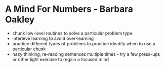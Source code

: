 # A Mind For Numbers - Barbara Oakley

- chunk low-level routines to solve a particular problem type
- interleve learning to avoid over-learning
- practice different types of problems to practice identify when to use a particular chunk
- hazy thinking, re-reading sentences multiple times - try a few press-ups or other light exercise to regain a focused mind
